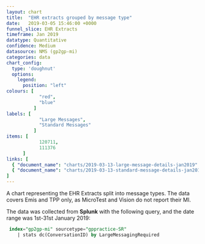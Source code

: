 ```yaml
---
layout: chart
title:  "EHR extracts grouped by message type"
date:   2019-03-05 15:46:00 +0000
funnel_slice: EHR Extracts
timeframe: Jan 2019
datatype: Quantitative
confidence: Medium
datasource: NMS (gp2gp-mi)
categories: data
chart_config: 
  type: 'doughnut'
  options:
    legend:
      position: "left"
colours: [
            "red",
            "blue"
          ]
labels: [
            "Large Messages",
            "Standard Messages"
          ]
items: [
            120711,
            111376
      ]
links: [
  { "document_name": "charts/2019-03-13-large-message-details-jan2019" },
  { "document_name": "charts/2019-03-13-standard-message-details-jan2019" }
] 
---
```

A chart representing the EHR Extracts split into message types. The data covers Emis and TPP only, as MicroTest and Vision do not report their MI.

The data was collected from **Splunk** with the following query, and the date range was 1st-31st January 2019:

```sql
 index="gp2gp-mi" sourcetype="gppractice-SR"
    | stats dc(ConversationID) by LargeMessagingRequired
```
